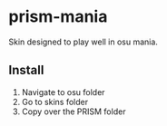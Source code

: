 # prism-mania

Skin designed to play well in osu mania.

## Install
1. Navigate to osu folder
2. Go to skins folder
3. Copy over the PRISM folder
